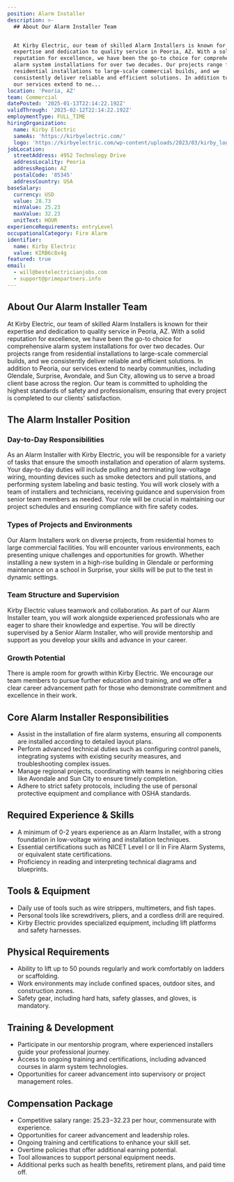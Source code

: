 ```yaml
---
position: Alarm Installer
description: >-
  ## About Our Alarm Installer Team


  At Kirby Electric, our team of skilled Alarm Installers is known for their
  expertise and dedication to quality service in Peoria, AZ. With a solid
  reputation for excellence, we have been the go-to choice for comprehensive
  alarm system installations for over two decades. Our projects range from
  residential installations to large-scale commercial builds, and we
  consistently deliver reliable and efficient solutions. In addition to Peoria,
  our services extend to ne...
location: 'Peoria, AZ'
team: Commercial
datePosted: '2025-01-13T22:14:22.192Z'
validThrough: '2025-02-12T22:14:22.192Z'
employmentType: FULL_TIME
hiringOrganization:
  name: Kirby Electric
  sameAs: 'https://kirbyelectric.com/'
  logo: 'https://kirbyelectric.com/wp-content/uploads/2023/03/kirby_logo.png'
jobLocation:
  streetAddress: 4952 Technology Drive
  addressLocality: Peoria
  addressRegion: AZ
  postalCode: '85345'
  addressCountry: USA
baseSalary:
  currency: USD
  value: 28.73
  minValue: 25.23
  maxValue: 32.23
  unitText: HOUR
experienceRequirements: entryLevel
occupationalCategory: Fire Alarm
identifier:
  name: Kirby Electric
  value: KIRB6c8x4g
featured: true
email:
  - will@bestelectricianjobs.com
  - support@primepartners.info
---
```




## About Our Alarm Installer Team

At Kirby Electric, our team of skilled Alarm Installers is known for their expertise and dedication to quality service in Peoria, AZ. With a solid reputation for excellence, we have been the go-to choice for comprehensive alarm system installations for over two decades. Our projects range from residential installations to large-scale commercial builds, and we consistently deliver reliable and efficient solutions. In addition to Peoria, our services extend to nearby communities, including Glendale, Surprise, Avondale, and Sun City, allowing us to serve a broad client base across the region. Our team is committed to upholding the highest standards of safety and professionalism, ensuring that every project is completed to our clients' satisfaction.

## The Alarm Installer Position

### Day-to-Day Responsibilities

As an Alarm Installer with Kirby Electric, you will be responsible for a variety of tasks that ensure the smooth installation and operation of alarm systems. Your day-to-day duties will include pulling and terminating low-voltage wiring, mounting devices such as smoke detectors and pull stations, and performing system labeling and basic testing. You will work closely with a team of installers and technicians, receiving guidance and supervision from senior team members as needed. Your role will be crucial in maintaining our project schedules and ensuring compliance with fire safety codes.

### Types of Projects and Environments

Our Alarm Installers work on diverse projects, from residential homes to large commercial facilities. You will encounter various environments, each presenting unique challenges and opportunities for growth. Whether installing a new system in a high-rise building in Glendale or performing maintenance on a school in Surprise, your skills will be put to the test in dynamic settings.

### Team Structure and Supervision

Kirby Electric values teamwork and collaboration. As part of our Alarm Installer team, you will work alongside experienced professionals who are eager to share their knowledge and expertise. You will be directly supervised by a Senior Alarm Installer, who will provide mentorship and support as you develop your skills and advance in your career.

### Growth Potential

There is ample room for growth within Kirby Electric. We encourage our team members to pursue further education and training, and we offer a clear career advancement path for those who demonstrate commitment and excellence in their work.

## Core Alarm Installer Responsibilities

- Assist in the installation of fire alarm systems, ensuring all components are installed according to detailed layout plans.
- Perform advanced technical duties such as configuring control panels, integrating systems with existing security measures, and troubleshooting complex issues.
- Manage regional projects, coordinating with teams in neighboring cities like Avondale and Sun City to ensure timely completion.
- Adhere to strict safety protocols, including the use of personal protective equipment and compliance with OSHA standards.

## Required Experience & Skills

- A minimum of 0-2 years experience as an Alarm Installer, with a strong foundation in low-voltage wiring and installation techniques.
- Essential certifications such as NICET Level I or II in Fire Alarm Systems, or equivalent state certifications.
- Proficiency in reading and interpreting technical diagrams and blueprints.

## Tools & Equipment

- Daily use of tools such as wire strippers, multimeters, and fish tapes.
- Personal tools like screwdrivers, pliers, and a cordless drill are required.
- Kirby Electric provides specialized equipment, including lift platforms and safety harnesses.

## Physical Requirements

- Ability to lift up to 50 pounds regularly and work comfortably on ladders or scaffolding.
- Work environments may include confined spaces, outdoor sites, and construction zones.
- Safety gear, including hard hats, safety glasses, and gloves, is mandatory.

## Training & Development

- Participate in our mentorship program, where experienced installers guide your professional journey.
- Access to ongoing training and certifications, including advanced courses in alarm system technologies.
- Opportunities for career advancement into supervisory or project management roles.

## Compensation Package

- Competitive salary range: $25.23-$32.23 per hour, commensurate with experience.
- Opportunities for career advancement and leadership roles.
- Ongoing training and certifications to enhance your skill set.
- Overtime policies that offer additional earning potential.
- Tool allowances to support personal equipment needs.
- Additional perks such as health benefits, retirement plans, and paid time off.
